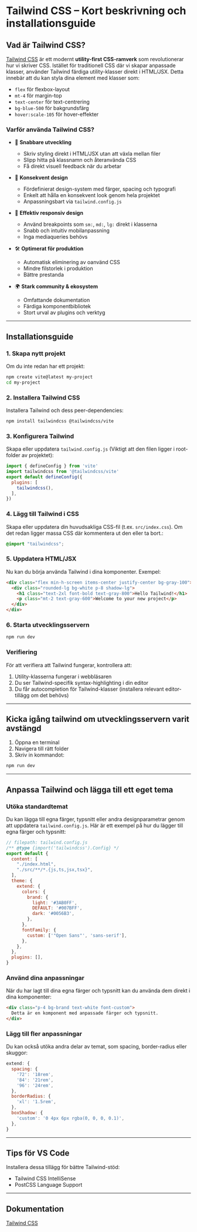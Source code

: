 # Tailwind CSS – Kort beskrivning och installationsguide

## Vad är Tailwind CSS?
[Tailwind CSS](https://tailwindcss.com/) är ett modernt **utility-first CSS-ramverk** som revolutionerar hur vi skriver CSS. Istället för traditionell CSS där vi skapar anpassade klasser, använder Tailwind färdiga utility-klasser direkt i HTML/JSX. Detta innebär att du kan styla dina element med klasser som:
- `flex` för flexbox-layout
- `mt-4` för margin-top
- `text-center` för text-centrering
- `bg-blue-500` för bakgrundsfärg
- `hover:scale-105` för hover-effekter

### Varför använda Tailwind CSS?
- 🚀 **Snabbare utveckling** 
  - Skriv styling direkt i HTML/JSX utan att växla mellan filer
  - Slipp hitta på klassnamn och återanvända CSS
  - Få direkt visuell feedback när du arbetar
  
- 🎨 **Konsekvent design** 
  - Fördefinierat design-system med färger, spacing och typografi
  - Enkelt att hålla en konsekvent look genom hela projektet
  - Anpassningsbart via `tailwind.config.js`

- 📱 **Effektiv responsiv design** 
  - Använd breakpoints som `sm:`, `md:`, `lg:` direkt i klasserna
  - Snabb och intuitiv mobilanpassning
  - Inga mediaqueries behövs

- 🛠️ **Optimerat för produktion** 
  - Automatisk eliminering av oanvänd CSS
  - Mindre filstorlek i produktion
  - Bättre prestanda

- 🌍 **Stark community & ekosystem**
  - Omfattande dokumentation
  - Färdiga komponentbibliotek
  - Stort urval av plugins och verktyg

---

## Installationsguide

### 1. Skapa nytt projekt
Om du inte redan har ett projekt:
```bash
npm create vite@latest my-project
cd my-project
```

### 2. Installera Tailwind CSS
Installera Tailwind och dess peer-dependencies:
```bash
npm install tailwindcss @tailwindcss/vite
```

### 3. Konfigurera Tailwind
Skapa eller uppdatera `tailwind.config.js` (Viktigt att den filen ligger i root-folder av projektet):
```javascript
import { defineConfig } from 'vite'
import tailwindcss from '@tailwindcss/vite'
export default defineConfig({
  plugins: [
    tailwindcss(),
  ],
})
```

### 4. Lägg till Tailwind i CSS
Skapa eller uppdatera din huvudsakliga CSS-fil (t.ex. `src/index.css`). Om det redan ligger massa CSS där kommentera ut den eller ta bort.:
```css
@import "tailwindcss";
```

### 5. Uppdatera HTML/JSX
Nu kan du börja använda Tailwind i dina komponenter. Exempel:
```html
<div class="flex min-h-screen items-center justify-center bg-gray-100">
  <div class="rounded-lg bg-white p-8 shadow-lg">
    <h1 class="text-2xl font-bold text-gray-800">Hello Tailwind!</h1>
    <p class="mt-2 text-gray-600">Welcome to your new project</p>
  </div>
</div>
```

### 6. Starta utvecklingsservern
```bash
npm run dev
```

### Verifiering
För att verifiera att Tailwind fungerar, kontrollera att:
1. Utility-klasserna fungerar i webbläsaren
2. Du ser Tailwind-specifik syntax-highlighting i din editor
3. Du får autocompletion för Tailwind-klasser (installera relevant editor-tillägg om det behövs)

---

## Kicka igång tailwind om utvecklingsservern varit avstängd
1. Öppna en terminal
2. Navigera till rätt folder
3. Skriv in kommandot:
```bash
npm run dev
```

---

## Anpassa Tailwind och lägga till ett eget tema

### Utöka standardtemat
Du kan lägga till egna färger, typsnitt eller andra designparametrar genom att uppdatera `tailwind.config.js`. Här är ett exempel på hur du lägger till egna färger och typsnitt:

```javascript
// filepath: tailwind.config.js
/** @type {import('tailwindcss').Config} */
export default {
  content: [
    "./index.html",
    "./src/**/*.{js,ts,jsx,tsx}",
  ],
  theme: {
    extend: {
      colors: {
        brand: {
          light: '#3AB0FF',
          DEFAULT: '#007BFF',
          dark: '#0056B3',
        },
      },
      fontFamily: {
        custom: ['"Open Sans"', 'sans-serif'],
      },
    },
  },
  plugins: [],
}
```

### Använd dina anpassningar
När du har lagt till dina egna färger och typsnitt kan du använda dem direkt i dina komponenter:
```html
<div class="p-4 bg-brand text-white font-custom">
  Detta är en komponent med anpassade färger och typsnitt.
</div>
```

### Lägg till fler anpassningar
Du kan också utöka andra delar av temat, som spacing, border-radius eller skuggor:
```javascript
extend: {
  spacing: {
    '72': '18rem',
    '84': '21rem',
    '96': '24rem',
  },
  borderRadius: {
    'xl': '1.5rem',
  },
  boxShadow: {
    'custom': '0 4px 6px rgba(0, 0, 0, 0.1)',
  },
}
```

---

## Tips för VS Code
Installera dessa tillägg för bättre Tailwind-stöd:
- Tailwind CSS IntelliSense
- PostCSS Language Support

---

## Dokumentation
[Tailwind CSS](https://tailwindcss.com/docs/installation/using-vite)
